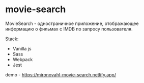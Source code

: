 # movie-search

MovieSearch - одностраничное приложение, отображающее информацию о фильмах с IMDB по запросу пользователя.

Stack:
 - Vanilla js
 - Sass
 - Webpack
 - Jest
 
demo - https://mironovahl-movie-search.netlify.app/
